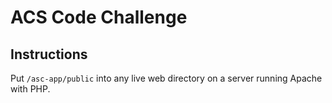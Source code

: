 # ACS Code Challenge

## Instructions


Put `/asc-app/public` into any live web directory on a server running Apache with PHP.
